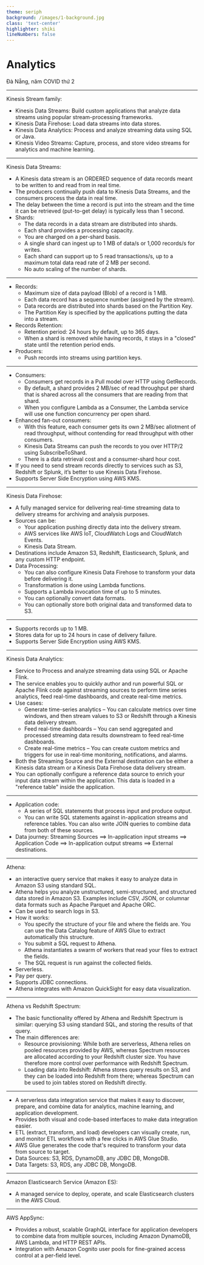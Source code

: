 ```yaml
---
theme: seriph
background: /images/1-background.jpg
class: 'text-center'
highlighter: shiki
lineNumbers: false
---
```


# Analytics


<div class="abs-br m-6 flex gap-2">
  Đà Nẵng, năm COVID thứ 2
</div>

---

Kinesis Stream family:
- Kinesis Data Streams: Build custom applications that analyze data streams using popular stream-processing frameworks.
- Kinesis Data Firehose: Load data streams into data stores.
- Kinesis Data Analytics: Process and analyze streaming data using SQL or Java.
- Kinesis Video Streams: Capture, process, and store video streams for analytics and machine learning.

---

Kinesis Data Streams:
- A Kinesis data stream is an ORDERED sequence of data records meant to be written to and read from in real time. 
- The producers continually push data to Kinesis Data Streams, and the consumers process the data in real time.
- The delay between the time a record is put into the stream and the time it can be retrieved (put-to-get delay) is typically less than 1 second. 
- Shards:
	- The data records in a data stream are distributed into shards. 
	- Each shard provides a processing capacity. 
	- You are charged on a per-shard basis. 
	- A single shard can ingest up to 1 MB of data/s or 1,000 records/s for writes.
	- Each shard can support up to 5 read transactions/s, up to a maximum total data read rate of 2 MB per second.
	- No auto scaling of the number of shards.

---

- Records:
	- Maximum size of data payload (Blob) of a record is 1 MB.
	- Each data record has a sequence number (assigned by the stream).
	- Data records are distributed into shards based on the Partition Key.
	- The Partition Key is specified by the applications putting the data into a stream.
- Records Retention:
	- Retention period: 24 hours by default, up to 365 days. 
	- When a shard is removed while having records, it stays in a "closed" state until the retention period ends.
- Producers:
	- Push records into streams using partition keys.

---

- Consumers:
	- Consumers get records in a Pull model over HTTP using GetRecords.
	- By default, a shard provides 2 MB/sec of read throughput per shard that is shared across all the consumers that are reading from that shard.
	- When you configure Lambda as a Consumer, the Lambda service will use one function concurrency per open shard.
- Enhanced fan-out consumers:
	- With this feature, each consumer gets its own 2 MB/sec allotment of read throughput, without contending for read throughput with other consumers. 
	- Kinesis Data Streams can push the records to you over HTTP/2 using SubscribeToShard. 
	- There is a data retrieval cost and a consumer-shard hour cost. 
- If you need to send stream records directly to services such as S3, Redshift or Splunk, it’s better to use Kinesis Data Firehose.
- Supports Server Side Encryption using AWS KMS.

---

Kinesis Data Firehose:
- A fully managed service for delivering real-time streaming data to delivery streams for archiving and analysis purposes. 
- Sources can be:
	- Your application pushing directly data into the delivery stream.
	- AWS services like AWS IoT, CloudWatch Logs and CloudWatch Events.
	- Kinesis Data Stream.
- Destinations include Amazon S3, Redshift, Elasticsearch, Splunk, and any custom HTTP endpoint.
- Data Processing:
	- You can also configure Kinesis Data Firehose to transform your data before delivering it. 
	- Transformation is done using Lambda functions.
	- Supports a Lambda invocation time of up to 5 minutes. 
	- You can optionally convert data formats.
	- You can optionally store both original data and transformed data to S3.

---

- Supports records up to 1 MB.
- Stores data for up to 24 hours in case of delivery failure.
- Supports Server Side Encryption using AWS KMS.

---

Kinesis Data Analytics:
- Service to Process and analyze streaming data using SQL or Apache Flink.
- The service enables you to quickly author and run powerful SQL or Apache Flink code against streaming sources to perform time series analytics, feed real-time dashboards, and create real-time metrics. 
- Use cases:
	- Generate time-series analytics – You can calculate metrics over time windows, and then stream values to S3 or Redshift through a Kinesis data delivery stream.
	- Feed real-time dashboards – You can send aggregated and processed streaming data results downstream to feed real-time dashboards.
	- Create real-time metrics – You can create custom metrics and triggers for use in real-time monitoring, notifications, and alarms.
- Both the Streaming Source and the External destination can be either a Kinesis data stream or a Kinesis Data Firehose data delivery stream.
- You can optionally configure a reference data source to enrich your input data stream within the application. This data is loaded in a "reference table" inside the application.

---

- Application code:
	- A series of SQL statements that process input and produce output.
	- You can write SQL statements against in-application streams and reference tables. You can also write JOIN queries to combine data from both of these sources. 
- Data journey: Streaming Sources ==> In-application input streams ==> Application Code ==> In-application output streams ==> External destinations.

---

Athena:
- an interactive query service that makes it easy to analyze data in Amazon S3 using standard SQL.
- Athena helps you analyze unstructured, semi-structured, and structured data stored in Amazon S3. Examples include CSV, JSON, or columnar data formats such as Apache Parquet and Apache ORC.
- Can be used to search logs in S3.
- How it works:
	- You specify the structure of your file and where the fields are. You can use the Data Catalog feature of AWS Glue to extract automatically this structure.
	- You submit a SQL request to Athena.
	- Athena instantiates a swarm of workers that read your files to extract the fields.
	- The SQL request is run against the collected fields.
- Serverless.
- Pay per query.
- Supports JDBC connections.
- Athena integrates with Amazon QuickSight for easy data visualization. 

---

Athena vs Redshift Spectrum:
- The basic functionality offered by Athena and Redshift Spectrum is similar: querying S3 using standard SQL, and storing the results of that query.
- The main differences are:
	- Resource provisioning: While both are serverless, Athena relies on pooled resources provided by AWS, whereas Spectrum resources are allocated according to your Redshift cluster size. You have therefore more control over performance with Redshift Spectrum.
	- Loading data into Redshift: Athena stores query results on S3, and they can be loaded into Redshift from there; whereas Spectrum can be used to join tables stored on Redshift directly.


---

- A serverless data integration service that makes it easy to discover, prepare, and combine data for analytics, machine learning, and application development. 
- Provides both visual and code-based interfaces to make data integration easier. 
- ETL (extract, transform, and load) developers can visually create, run, and monitor ETL workflows with a few clicks in AWS Glue Studio. 
- AWS Glue generates the code that's required to transform your data from source to target. 
- Data Sources: S3, RDS, DynamoDB, any JDBC DB, MongoDB.
- Data Targets: S3, RDS, any JDBC DB, MongoDB.

---

Amazon Elasticsearch Service (Amazon ES):

- A managed service to deploy, operate, and scale Elasticsearch clusters in the AWS Cloud.


---

AWS AppSync:
- Provides a robust, scalable GraphQL interface for application developers to combine data from multiple sources, including Amazon DynamoDB, AWS Lambda, and HTTP REST APIs. 
- Integration with Amazon Cognito user pools for fine-grained access control at a per-field level.